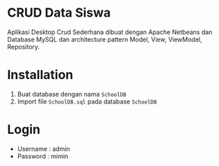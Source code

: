 # CRUD Data Siswa
Aplikasi Desktop Crud Sederhana dibuat dengan Apache Netbeans dan Database MySQL dan architecture pattern Model, View, ViewModel, Repository.

# Installation
1. Buat database dengan nama `SchoolDB`
2. Import file `SchoolDB.sql` pada database `SchoolDB`

# Login
- Username : admin
- Password : mimin
